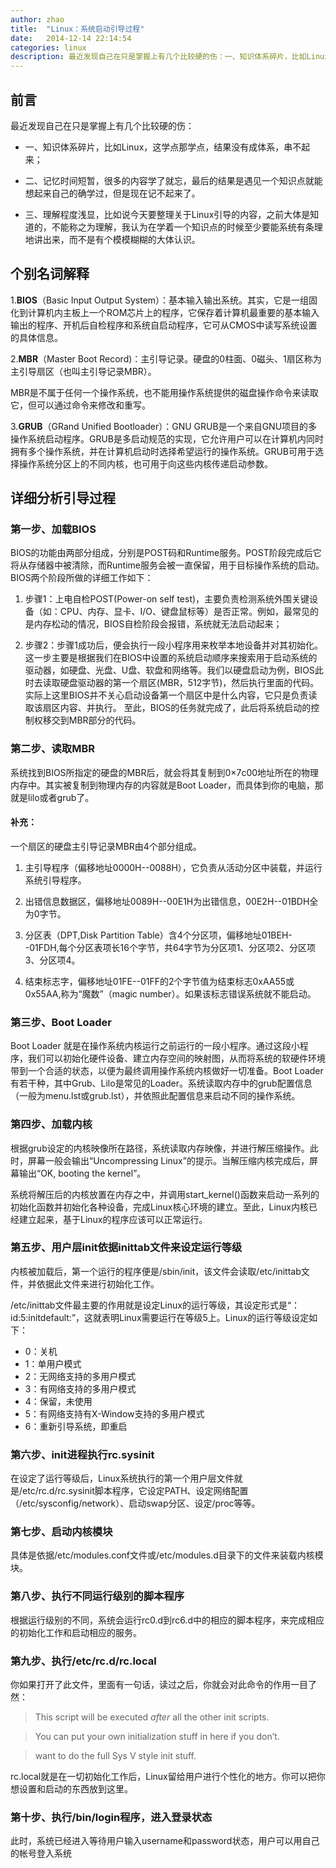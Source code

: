 ```yaml
---
author: zhao
title:  "Linux：系统启动引导过程"
date:   2014-12-14 22:14:54
categories: linux
description: 最近发现自己在只是掌握上有几个比较硬的伤：一、知识体系碎片，比如Linux，这学点那学点，结果没有成体系，串不起来；二、记忆时间短暂，很多的内容学了就忘，最后的结果是遇见一个知识点就能想起来自己的确学过，但是现在记不起来了。三、理解程度浅显，比如说今天要整理关于Linux引导的内容，之前大体是知道的，不能称之为理解，我认为在学着一个知识点的时候至少要能系统有条理地讲出来，而不是有个模模糊糊的大体认识。
---
```


## 前言

最近发现自己在只是掌握上有几个比较硬的伤：

- 一、知识体系碎片，比如Linux，这学点那学点，结果没有成体系，串不起来；

- 二、记忆时间短暂，很多的内容学了就忘，最后的结果是遇见一个知识点就能想起来自己的确学过，但是现在记不起来了。

- 三、理解程度浅显，比如说今天要整理关于Linux引导的内容，之前大体是知道的，不能称之为理解，我认为在学着一个知识点的时候至少要能系统有条理地讲出来，而不是有个模模糊糊的大体认识。

## 个别名词解释

1.**BIOS**（Basic Input Output System）：基本输入输出系统。其实，它是一组固化到计算机内主板上一个ROM芯片上的程序，它保存着计算机最重要的基本输入输出的程序、开机后自检程序和系统自启动程序，它可从CMOS中读写系统设置的具体信息。

2.**MBR**（Master Boot Record)：主引导记录。硬盘的0柱面、0磁头、1扇区称为主引导扇区（也叫主引导记录MBR）。

MBR是不属于任何一个操作系统，也不能用操作系统提供的磁盘操作命令来读取它，但可以通过命令来修改和重写。

3.**GRUB**（GRand Unified Bootloader）：GNU GRUB是一个来自GNU项目的多操作系统启动程序。GRUB是多启动规范的实现，它允许用户可以在计算机内同时拥有多个操作系统，并在计算机启动时选择希望运行的操作系统。GRUB可用于选择操作系统分区上的不同内核，也可用于向这些内核传递启动参数。


## 详细分析引导过程

### 第一步、加载BIOS

BIOS的功能由两部分组成，分别是POST码和Runtime服务。POST阶段完成后它将从存储器中被清除，而Runtime服务会被一直保留，用于目标操作系统的启动。BIOS两个阶段所做的详细工作如下：

1. 步骤1：上电自检POST(Power-on self test)，主要负责检测系统外围关键设备（如：CPU、内存、显卡、I/O、键盘鼠标等）是否正常。例如，最常见的是内存松动的情况，BIOS自检阶段会报错，系统就无法启动起来；

2. 步骤2：步骤1成功后，便会执行一段小程序用来枚举本地设备并对其初始化。这一步主要是根据我们在BIOS中设置的系统启动顺序来搜索用于启动系统的驱动器，如硬盘、光盘、U盘、软盘和网络等。我们以硬盘启动为例，BIOS此时去读取硬盘驱动器的第一个扇区(MBR，512字节)，然后执行里面的代码。实际上这里BIOS并不关心启动设备第一个扇区中是什么内容，它只是负责读取该扇区内容、并执行。
至此，BIOS的任务就完成了，此后将系统启动的控制权移交到MBR部分的代码。

### 第二步、读取MBR


系统找到BIOS所指定的硬盘的MBR后，就会将其复制到0×7c00地址所在的物理内存中。其实被复制到物理内存的内容就是Boot Loader，而具体到你的电脑，那就是lilo或者grub了。

#### 补充：

一个扇区的硬盘主引导记录MBR由4个部分组成。

1. 主引导程序（偏移地址0000H--0088H），它负责从活动分区中装载，并运行系统引导程序。

2. 出错信息数据区，偏移地址0089H--00E1H为出错信息，00E2H--01BDH全为0字节。

3. 分区表（DPT,Disk Partition Table）含4个分区项，偏移地址01BEH--01FDH,每个分区表项长16个字节，共64字节为分区项1、分区项2、分区项3、分区项4。

4. 结束标志字，偏移地址01FE--01FF的2个字节值为结束标志0xAA55或0x55AA,称为“魔数”（magic number）。如果该标志错误系统就不能启动。

### 第三步、Boot Loader

Boot Loader 就是在操作系统内核运行之前运行的一段小程序。通过这段小程序，我们可以初始化硬件设备、建立内存空间的映射图，从而将系统的软硬件环境带到一个合适的状态，以便为最终调用操作系统内核做好一切准备。Boot Loader有若干种，其中Grub、Lilo是常见的Loader。系统读取内存中的grub配置信息（一般为menu.lst或grub.lst），并依照此配置信息来启动不同的操作系统。

### 第四步、加载内核
根据grub设定的内核映像所在路径，系统读取内存映像，并进行解压缩操作。此时，屏幕一般会输出“Uncompressing Linux”的提示。当解压缩内核完成后，屏幕输出“OK, booting the kernel”。

系统将解压后的内核放置在内存之中，并调用start_kernel()函数来启动一系列的初始化函数并初始化各种设备，完成Linux核心环境的建立。至此，Linux内核已经建立起来，基于Linux的程序应该可以正常运行。

### 第五步、用户层init依据inittab文件来设定运行等级

内核被加载后，第一个运行的程序便是/sbin/init，该文件会读取/etc/inittab文件，并依据此文件来进行初始化工作。

/etc/inittab文件最主要的作用就是设定Linux的运行等级，其设定形式是“：id:5:initdefault:”，这就表明Linux需要运行在等级5上。Linux的运行等级设定如下：

- 0：关机
- 1：单用户模式
- 2：无网络支持的多用户模式
- 3：有网络支持的多用户模式
- 4：保留，未使用
- 5：有网络支持有X-Window支持的多用户模式
- 6：重新引导系统，即重启

### 第六步、init进程执行rc.sysinit

在设定了运行等级后，Linux系统执行的第一个用户层文件就是/etc/rc.d/rc.sysinit脚本程序，它设定PATH、设定网络配置（/etc/sysconfig/network）、启动swap分区、设定/proc等等。

### 第七步、启动内核模块

具体是依据/etc/modules.conf文件或/etc/modules.d目录下的文件来装载内核模块。

### 第八步、执行不同运行级别的脚本程序

根据运行级别的不同，系统会运行rc0.d到rc6.d中的相应的脚本程序，来完成相应的初始化工作和启动相应的服务。

### 第九步、执行/etc/rc.d/rc.local

你如果打开了此文件，里面有一句话，读过之后，你就会对此命令的作用一目了然：

> This script will be executed *after* all the other init scripts.

> You can put your own initialization stuff in here if you don’t.

> want to do the full Sys V style init stuff.


rc.local就是在一切初始化工作后，Linux留给用户进行个性化的地方。你可以把你想设置和启动的东西放到这里。

### 第十步、执行/bin/login程序，进入登录状态
此时，系统已经进入等待用户输入username和password状态，用户可以用自己的帐号登入系统 


